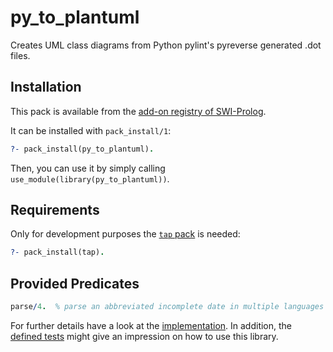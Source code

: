 # py_to_plantuml

Creates UML class diagrams from Python pylint's pyreverse generated .dot files.

## Installation

This pack is available from the [add-on registry of SWI-Prolog](http://www.swi-prolog.org/pack/list).

It can be installed with `pack_install/1`:

```prolog
?- pack_install(py_to_plantuml).
```

Then, you can use it by simply calling `use_module(library(py_to_plantuml))`.

## Requirements

Only for development purposes the [`tap` pack](http://www.swi-prolog.org/pack/list?p=tap) is needed:

```prolog
?- pack_install(tap).
```

## Provided Predicates

```prolog
parse/4.  % parse an abbreviated incomplete date in multiple languages (today, tomorrow, etc).
```

For further details have a look at the [implementation](prolog/py_to_plantuml.pl). In addition, the [defined
tests](test/test.pl) might give an impression on how to use this library.

